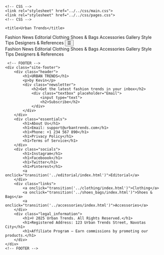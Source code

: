 <html lang="en">
<head>
    <meta charset="UTF-8">
    <meta name="viewport" content="width=device-width, initial-scale=1.0">
    <meta name="description" content="Urban Trends - Your go-to fashion destination for accessories, shoes, bags, and the latest trends.">
    <link rel="icon" type="image/x-icon" href="../../img/logo.svg">

    <!-- CSS -->
    <link rel="stylesheet" href="../../css/main.css">
    <link rel="stylesheet" href="../../css/pages.css">
    <!-- CSS -->

    <title>Urban Trends</title>
</head>
<body>
    <!-- HEADER -->
    <div class="site-header">
        <a href="../homepage/index.html"><span id="logo"></span></a>
        <a onclick="transition('../fashion_design/index.html')">Fashion News</a>
        <a onclick="transition('../editorial/index.html')">Editorial</a>
        <a onclick="transition('../clothing/index.html')">Clothing</a>
        <a onclick="transition('../shoes_bags/index.html')">Shoes & Bags</a>
        <a onclick="transition('../accessories/index.html')">Accessories</a>
        <a onclick="transition('../styles_fashion_gallery/index.html')">Gallery</a>
        <a onclick="transition('../tips_and_tricks_combinations/index.html')">Style Tips</a>
        <a onclick="transition('../designers_references/index.html')">Designers & References</a>
        <button onclick="hamburger()">☰</button>
    </div>
    <div class="container">
        <div class="hamburger hidden" id="hamburger">
            <a onclick="transition('../fashion_design/index.html')">Fashion News</a>
            <a onclick="transition('../editorial/index.html')">Editorial</a>
            <a onclick="transition('../clothing/index.html')">Clothing</a>
            <a onclick="transition('../shoes_bags/index.html')">Shoes & Bags</a>
            <a onclick="transition('../accessories/index.html')">Accessories</a>
            <a onclick="transition('../styles_fashion_gallery/index.html')">Gallery</a>
            <a onclick="transition('../tips_and_tricks_combinations/index.html')">Style Tips</a>
            <a onclick="transition('../designers_references/index.html')">Designers & References</a>
        </div>
    </div>
    <!-- HEADER -->

    
     <!-- FOOTER -->
    <div class="site-footer">
        <div class="header">
            <h1>URBAN TRENDS</h1>
            <p>by Kevin</p>
            <div class="newsletter">
                <h2>Get the latest fashion trends in your inbox</h2>
                <div class="textbox" placeholder="Email">
                    <input type="text">
                    <h2>Subscribe</h2>
                </div>
            </div>
        </div>
        <div class="essentials">
            <h1>About Us</h1>
            <h1>Email: support@urbantrends.com</h1>
            <h1>Phone: +1 234 567 890</h1>
            <h1>Privacy Policy</h1>
            <h1>Terms of Service</h1> 
        </div>
        <div class="socials">
            <h1>Instagram</h1>
            <h1>Faceboook</h1>
            <h1>Twitter</h1>
            <h1>Pinterest</h1>
            <a onclick="transition('../editorial/index.html')">Editorial</a>
        </div>
        <div class="links">
            <a onclick="transition('../clothing/index.html')">Clothing</a>
            <a onclick="transition('../shoes_bags/index.html')">Shoes & Bags</a>
            <a onclick="transition('../accessories/index.html')">Accessories</a>
        </div>
        <div class="legal_information">
            <h1>© 2025 Urban Trends. All Rights Reserved.</h1>
            <h1>Registered Address: 123 Urban Trends Street, Navotas City</h1>
            <h1>Affiliate Program – Earn commissions by promoting our products.</h1>
        </div>
    </div>
    <!-- FOOTER -->
</body>
<script src="app.js"></script>
<script src="../../css/layout/transition.js"></script>
<script src="../../css/layout/header.js"></script>
</html>